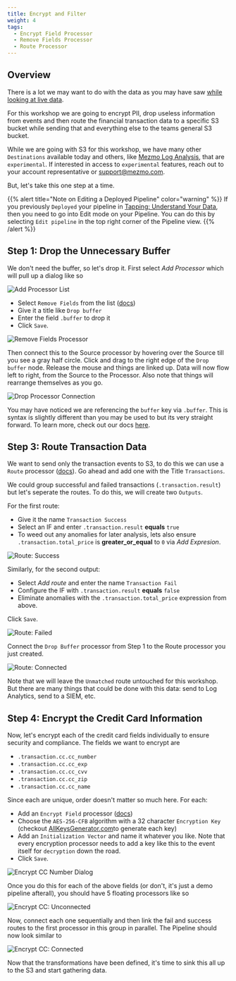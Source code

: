 ```yaml
---
title: Encrypt and Filter
weight: 4
tags:
  - Encrypt Field Processor
  - Remove Fields Processor
  - Route Processor
---
```


## Overview

There is a lot we may want to do with the data as you may have saw [while looking at live data](/mezmo-workshops/transaction-to-s3/docs/understand-your-data/).

For this workshop we are going to encrypt PII, drop useless information from events and then route the financial transaction data to a specific S3 bucket while sending that and everything else to the teams general S3 bucket.

While we are going with S3 for this workshop, we have many other `Destinations` available today and others, like [Mezmo Log Analysis](https://docs.mezmo.com/telemetry-pipelines/mezmo-log-analysis), that are `experimental`.  If interested in access to `experimental` features, reach out to your account representative or [support@mezmo.com](mailto:support@mezmo.com).

But, let's take this one step at a time.

{{% alert title="Note on Editing a Deployed Pipeline" color="warning" %}}
If you previously `Deployed` your pipeline in [Tapping: Understand Your Data](/mezmo-workshops/transaction-to-s3/docs/understand-your-data/), then you need to go into Edit mode on your Pipeline.  You can do this by selecting `Edit pipeline` in the top right corner of the Pipeline view.
{{% /alert %}}

## Step 1: Drop the Unnecessary Buffer 

We don't need the buffer, so let's drop it.  First select *Add Processor* which will pull up a dialog like so

![Add Processor List](../../images/processors_add-processor-list.png)

* Select `Remove Fields` from the list ([docs](https://docs.mezmo.com/telemetry-pipelines/remove-fields-processor))
* Give it a title like `Drop buffer`
* Enter the field `.buffer` to drop it
* Click `Save`.

![Remove Fields Processor](../../images/processors_remove-fields.png)

Then connect this to the Source processor by hovering over the Source till you see a gray half circle.  Click and drag to the right edge of the `Drop buffer` node.  Release the mouse and things are linked up.  Data will now flow left to right, from the Source to the Processor.  Also note that things will rearrange themselves as you go.

![Drop Processor Connection](../../images/processors_connect.gif)

You may have noticed we are referencing the `buffer` key via `.buffer`.  This is syntax is slightly different than you may be used to but its very straight forward.  To learn more, check out our docs [here](https://docs.mezmo.com/telemetry-pipelines/syntax-for-editing-pipeline-component-configuration-values).

## Step 3: Route Transaction Data

We want to send only the transaction events to S3, to do this we can use a `Route` processor ([docs](https://docs.mezmo.com/telemetry-pipelines/route-processor)).  Go ahead and add one with the Title `Transactions`.

We could group successful and failed transactions (`.transaction.result`) but let's seperate the routes.  To do this, we will create two `Outputs`.

For the first route:
* Give it the name `Transaction Success`
* Select an IF and enter `.transaction.result` **equals** `true`
* To weed out any anomalies for later analysis, lets also ensure `.transaction.total_price` is **greater_or_equal** to `0` via *Add Expresion*.

![Route: Success](../../images/processors_route-success.png)

Similarly, for the second output:
* Select *Add route* and enter the name `Transaction Fail`
* Configure the IF with `.transaction.result` **equals** `false`
* Eliminate anomalies with the `.transaction.total_price` expression from above.

Click `Save`.

![Route: Failed](../../images/processors_route-fail.png)

Connect the `Drop Buffer` processor from Step 1 to the Route processor you just created.

![Route: Connected](../../images/processors_route-connected.png)

Note that we will leave the `Unmatched` route untouched for this workshop.  But there are many things that could be done with this data: send to Log Analytics, send to a SIEM, etc.

## Step 4: Encrypt the Credit Card Information

Now, let's encrypt each of the credit card fields individually to ensure security and compliance.  The fields we want to encrypt are

* `.transaction.cc.cc_number`
* `.transaction.cc.cc_exp`
* `.transaction.cc.cc_cvv`
* `.transaction.cc.cc_zip`
* `.transaction.cc.cc_name`

Since each are unique, order doesn't matter so much here.  For each:
* Add an `Encrypt Field` processor ([docs](https://docs.mezmo.com/telemetry-pipelines/encrypt-field-processor))
* Choose the `AES-256-CFB` algorithm with a 32 character `Encryption Key` (checkout [AllKeysGenerator.com](https://www.allkeysgenerator.com/Random/Security-Encryption-Key-Generator.aspx)to generate each key)
* Add an `Initialization Vector` and name it whatever you like.  Note that every encryption processor needs to add a key like this to the event itself for `decryption` down the road.
* Click `Save`.

![Encrypt CC Number Dialog](../../images/add-processor_encrypt-cc-number.png)

Once you do this for each of the above fields (or don't, it's just a demo pipeline afterall), you should have 5 floating processors like so

![Encrypt CC: Unconnected](../../images/processors_encrypt-cc-unconnected.png)

Now, connect each one sequentially and then link the fail and success routes to the first processor in this group in parallel.  The Pipeline should now look similar to

![Encrypt CC: Connected](../../images/processors_encrypt-cc-connected.png)

Now that the transformations have been defined, it's time to sink this all up to the S3 and start gathering data.
